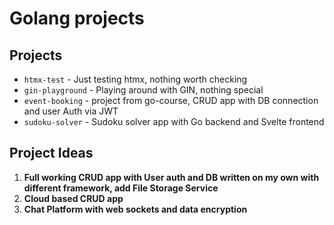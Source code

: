 # Golang projects

## Projects

- `htmx-test` - Just testing htmx, nothing worth checking
- `gin-playground` - Playing around with GIN, nothing special
- `event-booking` - project from go-course, CRUD app with DB connection and user Auth via JWT
- `sudoku-solver` - Sudoku solver app with Go backend and Svelte frontend
## Project Ideas

1. **Full working CRUD app with User auth and DB written on my own with different framework, add File Storage Service**
2. **Cloud based CRUD app**
3. **Chat Platform with web sockets and data encryption**


